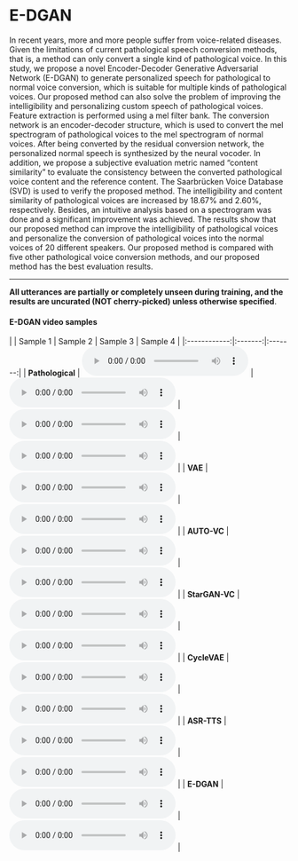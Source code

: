 # E-DGAN

In recent years, more and more people suffer from voice-related diseases. Given the limitations of current pathological speech conversion methods, that is, a method can only convert a single kind of pathological voice. In this study, we propose a novel Encoder-Decoder Generative Adversarial Network (E-DGAN) to generate personalized speech for pathological to normal voice conversion, which is suitable for multiple kinds of pathological voices. Our proposed method can also solve the problem of improving the intelligibility and personalizing custom speech of pathological voices. Feature extraction is performed using a mel filter bank. The conversion network is an encoder-decoder structure, which is used to convert the mel spectrogram of pathological voices to the mel spectrogram of normal voices. After being converted by the residual conversion network, the personalized normal speech is synthesized by the neural vocoder. In addition, we propose a subjective evaluation metric named “content similarity” to evaluate the consistency between the converted pathological voice content and the reference content. The Saarbrücken Voice Database (SVD) is used to verify the proposed method. The intelligibility and content similarity of pathological voices are increased by 18.67% and 2.60%, respectively. Besides, an intuitive analysis based on a spectrogram was done and a significant improvement was achieved. The results show that our proposed method can improve the intelligibility of pathological voices and personalize the conversion of pathological voices into the normal voices of 20 different speakers. Our proposed method is compared with five other pathological voice conversion methods, and our proposed method has the best evaluation results.

---
**All utterances are partially or completely unseen during training, and the results are uncurated (NOT cherry-picked) unless otherwise specified**.

#### E-DGAN video samples

|              | Sample 1  | Sample 2  | Sample 3  | Sample 4  |
|:------------:|:-------:|:-------:|
| **Pathological** |    <audio controls="controls">  <source type="audio/wav" src="https://raw.githubusercontent.com/SUDA-CMH/SUDA-CMH.github.io/main/wavs/1_1_original_pathological_speech.wav"></source> </audio>   |    <audio controls="controls">  <source type="audio/wav" src="https://raw.githubusercontent.com/SUDA-CMH/SUDA-CMH.github.io/main/wavs/2_1_original_pathological_speech.wav"></source> </audio>  |    <audio controls="controls">  <source type="audio/wav" src="https://raw.githubusercontent.com/SUDA-CMH/SUDA-CMH.github.io/main/wavs/3_1_original_pathological_speech.wav.wav"></source> </audio>  |    <audio controls="controls">  <source type="audio/wav" src="https://raw.githubusercontent.com/SUDA-CMH/SUDA-CMH.github.io/main/wavs/4_1_original_pathological_speech.wav"></source> </audio>  |
|      **VAE**     |     <audio controls="controls">  <source type="audio/wav" src="https://raw.githubusercontent.com/starganv2-vc/starganv2-vc.github.io/main/wav/VCTK/Seen/F2F/p229xp236/target.wav"></source> </audio>   |     <audio controls="controls">  <source type="audio/wav" src="https://raw.githubusercontent.com/starganv2-vc/starganv2-vc.github.io/main/wav/VCTK/Seen/F2F/p231xp230/target.wav"></source> </audio> |
|    **AUTO-VC**   |     <audio controls="controls">  <source type="audio/wav" src="https://raw.githubusercontent.com/starganv2-vc/starganv2-vc.github.io/main/wav/VCTK/Seen/F2F/p229xp236/autovc.wav"></source> </audio>    |     <audio controls="controls">  <source type="audio/wav" src="https://raw.githubusercontent.com/starganv2-vc/starganv2-vc.github.io/main/wav/VCTK/Seen/F2F/p231xp230/autovc.wav"></source> </audio>     |
|  **StarGAN-VC**  |    <audio controls="controls">  <source type="audio/wav" src="https://raw.githubusercontent.com/starganv2-vc/starganv2-vc.github.io/main/wav/VCTK/Seen/F2F/p229xp236/starganv2.wav"></source> </audio>     |    <audio controls="controls">  <source type="audio/wav" src="https://raw.githubusercontent.com/starganv2-vc/starganv2-vc.github.io/main/wav/VCTK/Seen/F2F/p231xp230/starganv2.wav"></source> </audio>      |
|   **CycleVAE**   |    <audio controls="controls">  <source type="audio/wav" src="https://raw.githubusercontent.com/starganv2-vc/starganv2-vc.github.io/main/wav/VCTK/Seen/F2F/p229xp236/starganv2.wav"></source> </audio>     |    <audio controls="controls">  <source type="audio/wav" src="https://raw.githubusercontent.com/starganv2-vc/starganv2-vc.github.io/main/wav/VCTK/Seen/F2F/p231xp230/starganv2.wav"></source> </audio>      |
|    **ASR-TTS**   |    <audio controls="controls">  <source type="audio/wav" src="https://raw.githubusercontent.com/starganv2-vc/starganv2-vc.github.io/main/wav/VCTK/Seen/F2F/p229xp236/starganv2.wav"></source> </audio>     |    <audio controls="controls">  <source type="audio/wav" src="https://raw.githubusercontent.com/starganv2-vc/starganv2-vc.github.io/main/wav/VCTK/Seen/F2F/p231xp230/starganv2.wav"></source> </audio>      |
|    **E-DGAN**    |    <audio controls="controls">  <source type="audio/wav" src="https://raw.githubusercontent.com/starganv2-vc/starganv2-vc.github.io/main/wav/VCTK/Seen/F2F/p229xp236/starganv2.wav"></source> </audio>     |    <audio controls="controls">  <source type="audio/wav" src="https://raw.githubusercontent.com/starganv2-vc/starganv2-vc.github.io/main/wav/VCTK/Seen/F2F/p231xp230/starganv2.wav"></source> </audio>      |
